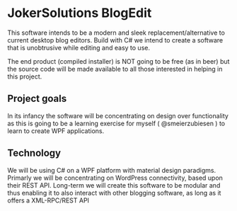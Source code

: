 # JokerSolutions BlogEdit

This software intends to be a modern and sleek replacement/alternative to current desktop blog editors.
Build with C# we intend to create a software that is unobtrusive while editing and easy to use.

The end product (compiled installer) is NOT going to be free (as in beer) but the source code will be made available to all those interested in helping in this project.

## Project goals
In its infancy the software will be concentrating on design over functionality as this is going to be a learning exercise for myself ( @smeierzubiesen ) to learn to create WPF applications.

## Technology
We will be using C# on a WPF platform with material design paradigms. Primarly we will be concentrating on WordPress connectivity, based upon their REST API.
Long-term we will create this software to be modular and thus enabling it to also interact with other blogging software, as long as it offers a XML-RPC/REST API
